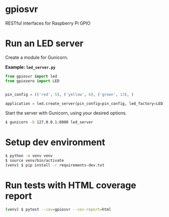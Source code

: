 # gpiosvr
RESTful interfaces for Raspberry Pi GPIO


# Run an LED server
Create a module for Gunicorn.

**Example: `led_server.py`**

```python
from gpiosvr import led
from gpiozero import LED


pin_config = (('red', 5), ('yellow', 6), ('green', 13), )

application = led.create_server(pin_config=pin_config, led_factory=LED)  
```

Start the server with Gunicorn, using your desired options.

```bash
$ gunicorn -b 127.0.0.1:8000 led_server
```


# Setup dev environment
```bash
$ python -m venv venv
$ source venv/bin/activate
(venv) $ pip install -r requirements-dev.txt
```


# Run tests with HTML coverage report
```bash
(venv) $ pytest --cov=gpiosvr --cov-report=html
```
